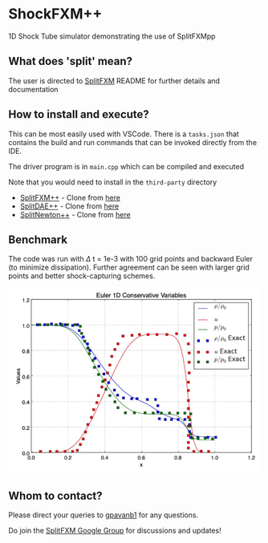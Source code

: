 # ShockFXM++

1D Shock Tube simulator demonstrating the use of SplitFXMpp

## What does 'split' mean?
The user is directed to [SplitFXM](https://raw.githubusercontent.com/gpavanb1/SplitFXM/refs/heads/main/README.md) README for further details and documentation

## How to install and execute?

This can be most easily used with VSCode. There is a `tasks.json` that contains the build and run commands that can be invoked directly from the IDE.

The driver program is in `main.cpp` which can be compiled and executed

Note that you would need to install in the `third-party` directory
* [SplitFXM++](https://github.com/gpavanb1/SplitFXMpp) - Clone from [here](https://github.com/gpavanb1/SplitFXMpp)
* [SplitDAE++](https://github.com/gpavanb1/SplitDAEpp) - Clone from [here](https://github.com/gpavanb1/SplitDAEpp)
* [SplitNewton++](https://github.com/gpavanb1/SplitNewtonpp) - Clone from [here](https://github.com/gpavanb1/SplitNewtonpp)

## Benchmark

The code was run with $\Delta$ t = 1e-3 with 100 grid points and backward Euler (to minimize dissipation). Further agreement can be seen with larger grid points and better shock-capturing schemes.

![img](assets/benchmark.jpg)

## Whom to contact?

Please direct your queries to [gpavanb1](http://github.com/gpavanb1)
for any questions.

Do join the [SplitFXM Google Group](https://groups.google.com/g/splitfxm) for discussions and updates!